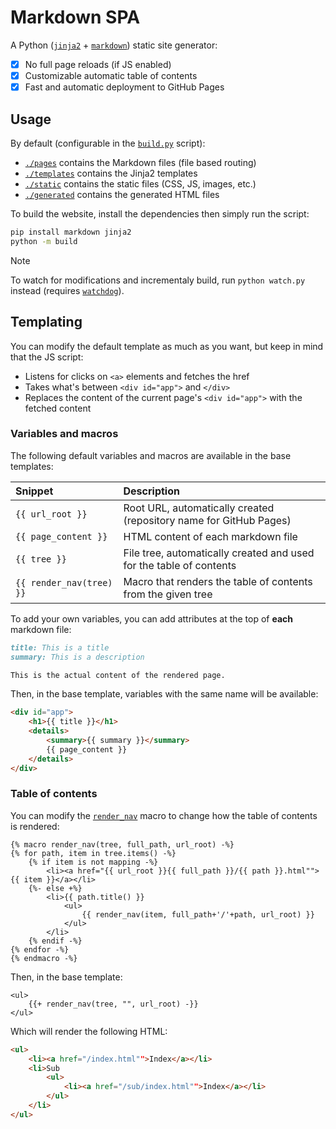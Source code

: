 # Markdown SPA

A Python ([`jinja2`](https://pypi.org/project/Jinja2/) + [`markdown`](https://pypi.org/project/Markdown/)) static site generator:
- [x] No full page reloads (if JS enabled)
- [x] Customizable automatic table of contents
- [x] Fast and automatic deployment to GitHub Pages

## Usage

By default (configurable in the [`build.py`](./build.py) script):
- [`./pages`](./pages) contains the Markdown files (file based routing)
- [`./templates`](./templates) contains the Jinja2 templates
- [`./static`](./assets) contains the static files (CSS, JS, images, etc.)
- [`./generated`](./generated) contains the generated HTML files

To build the website, install the dependencies then simply run the script:
```bash
pip install markdown jinja2
python -m build
```

> [!NOTE]
> To watch for modifications and incrementaly build, run `python watch.py` instead (requires [`watchdog`](https://pypi.org/project/watchdog/)).

## Templating

You can modify the default template as much as you want, but keep in mind that the JS script:
- Listens for clicks on `<a>` elements and fetches the href
- Takes what's between `<div id="app">` and `</div>`
- Replaces the content of the current page's `<div id="app">` with the fetched content

### Variables and macros

The following default variables and macros are available in the base templates:

| Snippet                  | Description                                                         |
| :----------------------- | :------------------------------------------------------------------ |
| `{{ url_root }}`         | Root URL, automatically created (repository name for GitHub Pages)  |
| `{{ page_content }}`     | HTML content of each markdown file                                  |
| `{{ tree }}`             | File tree, automatically created and used for the table of contents |
| `{{ render_nav(tree) }}` | Macro that renders the table of contents from the given tree        |

To add your own variables, you can add attributes at the top of **each** markdown file:
```md
title: This is a title
summary: This is a description

This is the actual content of the rendered page.
```

Then, in the base template, variables with the same name will be available:
```html
<div id="app">
    <h1>{{ title }}</h1>
    <details>
        <summary>{{ summary }}</summary>
        {{ page_content }}
    </details>
</div>
```

### Table of contents

You can modify the [`render_nav`](./templates/macros.html) macro to change how the table of contents is rendered:
```jinja
{% macro render_nav(tree, full_path, url_root) -%}
{% for path, item in tree.items() -%}
    {% if item is not mapping -%}
        <li><a href="{{ url_root }}{{ full_path }}/{{ path }}.html"">{{ item }}</a></li>
    {%- else +%}
        <li>{{ path.title() }}
            <ul>
                {{ render_nav(item, full_path+'/'+path, url_root) }}
            </ul>
        </li>
    {% endif -%}
{% endfor -%}
{% endmacro -%}
```

Then, in the base template:
```jinja
<ul>
    {{+ render_nav(tree, "", url_root) -}}
</ul>
```

Which will render the following HTML:
```html
<ul>
    <li><a href="/index.html"">Index</a></li>
    <li>Sub
        <ul>
            <li><a href="/sub/index.html"">Index</a></li>
        </ul>
    </li>
</ul>
```